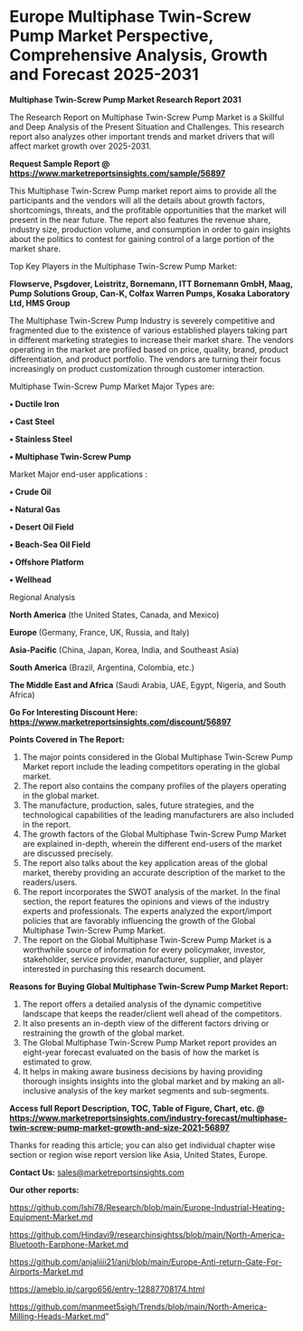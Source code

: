 # Europe Multiphase Twin-Screw Pump Market Perspective, Comprehensive Analysis, Growth and Forecast 2025-2031

<strong>Multiphase Twin-Screw Pump Market Research Report 2031</strong>

The Research Report on Multiphase Twin-Screw Pump Market is a Skillful and Deep Analysis of the Present Situation and Challenges. This research report also analyzes other important trends and market drivers that will affect market growth over 2025-2031.

<strong>Request Sample Report @ <a href=https://www.marketreportsinsights.com/sample/56897>https://www.marketreportsinsights.com/sample/56897</a></strong>

This Multiphase Twin-Screw Pump market report aims to provide all the participants and the vendors will all the details about growth factors, shortcomings, threats, and the profitable opportunities that the market will present in the near future. The report also features the revenue share, industry size, production volume, and consumption in order to gain insights about the politics to contest for gaining control of a large portion of the market share.

Top Key Players in the Multiphase Twin-Screw Pump Market:

<strong>Flowserve, Psgdover, Leistritz, Bornemann, ITT Bornemann GmbH, Maag, Pump Solutions Group, Can-K, Colfax Warren Pumps, Kosaka Laboratory Ltd, HMS Group</strong>

The Multiphase Twin-Screw Pump Industry is severely competitive and fragmented due to the existence of various established players taking part in different marketing strategies to increase their market share. The vendors operating in the market are profiled based on price, quality, brand, product differentiation, and product portfolio. The vendors are turning their focus increasingly on product customization through customer interaction.

Multiphase Twin-Screw Pump Market Major Types are:

<strong>• Ductile Iron

• Cast Steel

• Stainless Steel

• Multiphase Twin-Screw Pump</strong>

Market Major end-user applications :

<strong>• Crude Oil

• Natural Gas

• Desert Oil Field

• Beach-Sea Oil Field

• Offshore Platform

• Wellhead</strong>

Regional Analysis

</u><strong><b>North America</b></strong> (the United States, Canada, and Mexico)

<strong><b>Europe </b></strong>(Germany, France, UK, Russia, and Italy)

<strong><b>Asia-Pacific</b></strong> (China, Japan, Korea, India, and Southeast Asia)

<strong><b>South America</b></strong> (Brazil, Argentina, Colombia, etc.)

<strong><b>The Middle East and Africa</b></strong> (Saudi Arabia, UAE, Egypt, Nigeria, and South Africa)

<strong>Go For Interesting Discount Here: <a href=https://www.marketreportsinsights.com/discount/56897>https://www.marketreportsinsights.com/discount/56897</a></strong>

<strong>Points Covered in The Report:</strong>
<ol>
  <li>The major points considered in the Global Multiphase Twin-Screw Pump Market report include the leading competitors operating in the global market.</li>
  <li>The report also contains the company profiles of the players operating in the global market.</li>
  <li>The manufacture, production, sales, future strategies, and the technological capabilities of the leading manufacturers are also included in the report.</li>
  <li>The growth factors of the Global Multiphase Twin-Screw Pump Market are explained in-depth, wherein the different end-users of the market are discussed precisely.</li>
  <li>The report also talks about the key application areas of the global market, thereby providing an accurate description of the market to the readers/users.</li>
  <li>The report incorporates the SWOT analysis of the market. In the final section, the report features the opinions and views of the industry experts and professionals. The experts analyzed the export/import policies that are favorably influencing the growth of the Global Multiphase Twin-Screw Pump Market.</li>
  <li>The report on the Global Multiphase Twin-Screw Pump Market is a worthwhile source of information for every policymaker, investor, stakeholder, service provider, manufacturer, supplier, and player interested in purchasing this research document.</li>
</ol>
<strong>Reasons for Buying Global Multiphase Twin-Screw Pump Market Report:</strong>

<ol>
  <li>The report offers a detailed analysis of the dynamic competitive landscape that keeps the reader/client well ahead of the competitors.</li>
  <li>It also presents an in-depth view of the different factors driving or restraining the growth of the global market.</li>
  <li>The Global Multiphase Twin-Screw Pump Market report provides an eight-year forecast evaluated on the basis of how the market is estimated to grow.</li>
  <li>It helps in making aware business decisions by having providing thorough insights insights into the global market and by making an all-inclusive analysis of the key market segments and sub-segments.</li>
</ol>
<strong>Access full Report Description, TOC, Table of Figure, Chart, etc. @ <a href=https://www.marketreportsinsights.com/industry-forecast/multiphase-twin-screw-pump-market-growth-and-size-2021-56897>https://www.marketreportsinsights.com/industry-forecast/multiphase-twin-screw-pump-market-growth-and-size-2021-56897</a></strong>


Thanks for reading this article; you can also get individual chapter wise section or region wise report version like Asia, United States, Europe.

<strong>Contact Us:</strong>
sales@marketreportsinsights.com

<strong>Our other reports:</strong>

<a href=https://github.com/Ishi78/Research/blob/main/Europe-Industrial-Heating-Equipment-Market.md>https://github.com/Ishi78/Research/blob/main/Europe-Industrial-Heating-Equipment-Market.md</a>

<a href=https://github.com/Hindavi9/researchinsightss/blob/main/North-America-Bluetooth-Earphone-Market.md>https://github.com/Hindavi9/researchinsightss/blob/main/North-America-Bluetooth-Earphone-Market.md</a>

<a href=https://github.com/anjaliiii21/ani/blob/main/Europe-Anti-return-Gate-For-Airports-Market.md>https://github.com/anjaliiii21/ani/blob/main/Europe-Anti-return-Gate-For-Airports-Market.md</a>

<a href=https://ameblo.jp/cargo656/entry-12887708174.html>https://ameblo.jp/cargo656/entry-12887708174.html</a>

<a href=https://github.com/manmeet5sigh/Trends/blob/main/North-America-Milling-Heads-Market.md>https://github.com/manmeet5sigh/Trends/blob/main/North-America-Milling-Heads-Market.md</a>"
